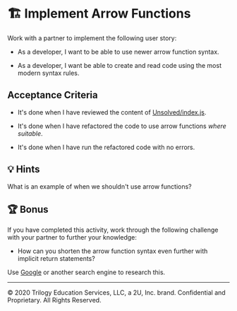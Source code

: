 # 🏗️ Implement Arrow Functions

Work with a partner to implement the following user story:

* As a developer, I want to be able to use newer arrow function syntax.

* As a developer, I want be able to create and read code using the most modern syntax rules.

## Acceptance Criteria

* It's done when I have reviewed the content of [Unsolved/index.js](../../../../01-Class-Content/09-NodeJS/01-Activities/04-Stu_ArrowFunctionPractice/Unsolved/index.js).
  
* It's done when I have refactored the code to use arrow functions _where suitable_.

* It's done when I have run the refactored code with no errors.

## 💡 Hints

What is an example of when we shouldn't use arrow functions?

## 🏆 Bonus

If you have completed this activity, work through the following challenge with your partner to further your knowledge:

* How can you shorten the arrow function syntax even further with implicit return statements?
  
Use [Google](https://www.google.com) or another search engine to research this.

---

© 2020 Trilogy Education Services, LLC, a 2U, Inc. brand. Confidential and Proprietary. All Rights Reserved.